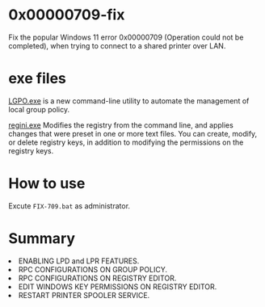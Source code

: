 # 0x00000709-fix
Fix the popular Windows 11 error 0x00000709 (Operation could not be completed), when trying to connect to a shared printer over LAN.


# exe files
<a href="https://www.microsoft.com/en-us/download/details.aspx?id=55319">LGPO.exe</a> is a new command-line utility to automate the management of local group policy.

<a href="https://learn.microsoft.com/en-us/windows-server/administration/windows-commands/regini">regini.exe</a> Modifies the registry from the command line, and applies changes that were preset in one or more text files. You can create, modify, or delete registry keys, in addition to modifying the permissions on the registry keys.

# How to use
Excute <code>FIX-709.bat</code> as administrator.

# Summary
<li>ENABLING LPD and LPR FEATURES.</li>
<li>RPC CONFIGURATIONS ON GROUP POLICY.</li>
<li>RPC CONFIGURATIONS ON REGISTRY EDITOR.</li>
<li>EDIT WINDOWS KEY PERMISSIONS ON REGISTRY EDITOR.</li>
<li>RESTART PRINTER SPOOLER SERVICE.</li>
